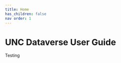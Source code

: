 ```yaml
---
title: Home
has_children: false
nav order: 1
---
```

<script src="https://unpkg.com/vanilla-back-to-top@7.2.1/dist/vanilla-back-to-top.min.js"></script>
<script>addBackToTop({
  diameter: 56,
  backgroundColor: 'rgb(75, 156, 211)',
  textColor: '#fff'
})</script>

# UNC Dataverse User Guide

Testing
